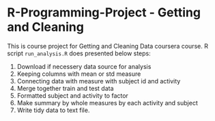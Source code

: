 # R-Programming-Project - Getting and Cleaning 

This is course project for Getting and Cleaning Data coursera course. R script `run_analysis.R` does presented below steps:

1. Download if necessery data source for analysis
2. Keeping columns with mean or std measure
3. Connecting data with measure with subject id and activity
4. Merge together train and test data
5. Formatted subject and activity to factor
6. Make summary by whole measures by each activity and subject
7. Write tidy data to text file.
